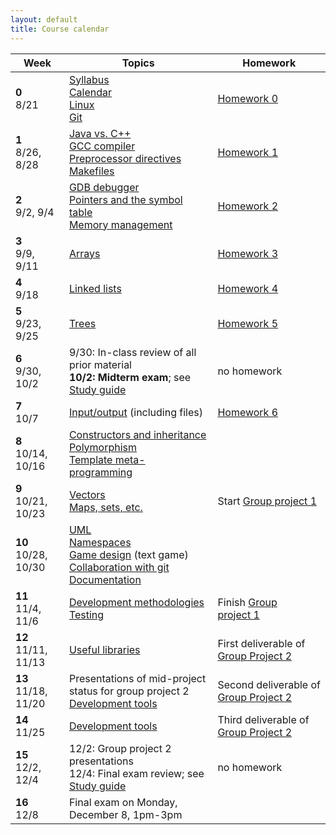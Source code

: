 ```yaml
---
layout: default
title: Course calendar
---
```


<table>
  <thead>
    <tr>
      <th>Week</th>
      <th>Topics</th>
      <th>Homework</th>
    </tr>
  </thead>
  <tbody>
    <tr>
      <td><b>0</b><br/>8/21</td>
      <td>
        <a href="/lecture/syllabus.html">Syllabus</a>
        <br/>
        <a href="/lecture/calendar.html">Calendar</a>
        <br/>
        <a href="/lecture/linux.html">Linux</a>
        <br/>
        <a href="/lecture/git.html">Git</a>
      </td>
      <td><a href="/homework/homework-0.html">Homework&nbsp;0</a></td>
    </tr>
    <tr>
      <td><b>1</b><br/>8/26, 8/28</td>
      <td>
        <a href="/lecture/java-vs-cpp.html">Java vs. C++</a>
        <br/>
        <a href="/lecture/gcc-compiler.html">GCC compiler</a>
        <br/>
        <a href="/lecture/preprocessor.html">Preprocessor directives</a>
        <br/>
        <a href="/lecture/makefiles.html">Makefiles</a>
      </td>
      <td><a href="/homework/homework-1.html">Homework&nbsp;1</a></td>
    </tr>
    <tr>
      <td><b>2</b><br/>9/2, 9/4</td>
      <td>
        <a href="/lecture/gdb-debugger.html">GDB debugger</a>
        <br/>
        <a href="/lecture/pointers-symbol-table.html">Pointers and the symbol table</a>
        <br/>
        <a href="/lecture/memory-management.html">Memory management</a>
      </td>
      <td>
        <a href="/homework/homework-2.html">Homework&nbsp;2</a>
      </td>
    </tr>
    <tr>
      <td><b>3</b><br/>9/9, 9/11</td>
      <td>
        <a href="/lecture/arrays.html">Arrays</a>
      </td>
      <td>
        <a href="/homework/homework-3.html">Homework&nbsp;3</a>
      </td>
    </tr>
    <tr>
      <td><b>4</b><br/>9/18</td>
      <td>
        <a href="/lecture/linked-lists.html">Linked lists</a>
      </td>
      <td>
        <a href="/homework/homework-4.html">Homework&nbsp;4</a>
      </td>
    </tr>
    <tr>
      <td><b>5</b><br/>9/23, 9/25</td>
      <td>
        <a href="/lecture/trees.html">Trees</a>
      </td>
      <td>
        <a href="/homework/homework-5.html">Homework&nbsp;5</a>
      </td>
    </tr>
    <tr>
      <td><b>6</b><br/>9/30, 10/2</td>
      <td>
        9/30: In-class review of all prior material
        <br/>
        <b>10/2: Midterm exam</b>; see <a href="/guide/midterm-exam.html">Study guide</a>
      <td>no homework</td>
    </tr>
    <tr>
      <td><b>7</b><br/>10/7</td>
      <td>
        <a href="/lecture/input-output.html">Input/output</a> (including files)
      </td>
      <td>
        <a href="/homework/homework-6.html">Homework&nbsp;6</a>
      </td>
    </tr>
    <tr>
      <td><b>8</b><br/>10/14, 10/16</td>
      <td>
        <a href="/lecture/constructors-and-inheritance.html">Constructors and inheritance</a>
        <br/>
        <a href="/lecture/polymorphism.html">Polymorphism</a>
        <br/>
        <a href="/lecture/template-metaprogramming.html">Template meta-programming</a>
      </td>
      <td>
      </td>
    </tr>
    <tr>
      <td><b>9</b><br/>10/21, 10/23</td>
      <td>
        <a href="/lecture/vectors.html">Vectors</a>
        <br/>
        <a href="/lecture/maps-sets-etc.html">Maps, sets, etc.</a>
      </td>
      <td>
        Start <a href="/homework/group-project-1.html">Group project&nbsp;1</a>
      </td>
    </tr>
    <tr>
      <td><b>10</b><br/>10/28, 10/30</td>
      <td>
        <a href="/lecture/uml.html">UML</a>
        <br/>
        <a href="/lecture/namespaces.html">Namespaces</a>
        <br/>
        <a href="/lecture/game-design.html">Game design</a> (text game)
        <br/>
        <a href="/lecture/collaboration-with-git.html">Collaboration with git</a>
        <br/>
        <a href="/lecture/documentation.html">Documentation</a>
      </td>
      <td>
      </td>
    </tr>
    <tr>
      <td><b>11</b><br/>11/4, 11/6</td>
      <td>
        <a href="/lecture/dev-methodologies.html">Development methodologies</a>
        <br/>
        <a href="/lecture/testing.html">Testing</a>
      </td>
      <td>
        Finish <a href="/homework/group-project-1.html">Group project&nbsp;1</a>
      </td>
    </tr>
    <tr>
      <td><b>12</b><br/>11/11, 11/13</td>
      <td>
        <a href="/lecture/useful-libraries.html">Useful libraries</a>
      </td>
      <td>
        First deliverable of <a href="/homework/group-project-2.html">Group Project&nbsp;2</a>
      </td>
    </tr>
    <tr>
      <td><b>13</b><br/>11/18, 11/20</td>
      <td>
        Presentations of mid-project status for group project&nbsp;2
        <br/>
        <a href="/lecture/dev-tools.html">Development tools</a>
      </td>
      <td>
        Second deliverable of <a href="/homework/group-project-2.html">Group Project&nbsp;2</a>
      </td>
    </tr>
    <tr>
      <td><b>14</b><br/>11/25</td>
      <td>
        <a href="/lecture/dev-tools.html">Development tools</a>
      </td>
      <td>
        Third deliverable of <a href="/homework/group-project-2.html">Group Project&nbsp;2</a>
      </td>
    </tr>
    <tr>
      <td><b>15</b><br/>12/2, 12/4</td>
      <td>
        12/2: Group project 2 presentations
        <br/>
        12/4: Final exam review; see <a href="/guide/final-exam.html">Study guide</a>
      </td>
      <td>no homework</td>
    </tr>
    <tr>
      <td><b>16</b><br/>12/8</td>
      <td>
        Final exam on Monday, December 8, 1pm-3pm
      </td>
      <td></td>
    </tr>
  </tbody>
</table>
